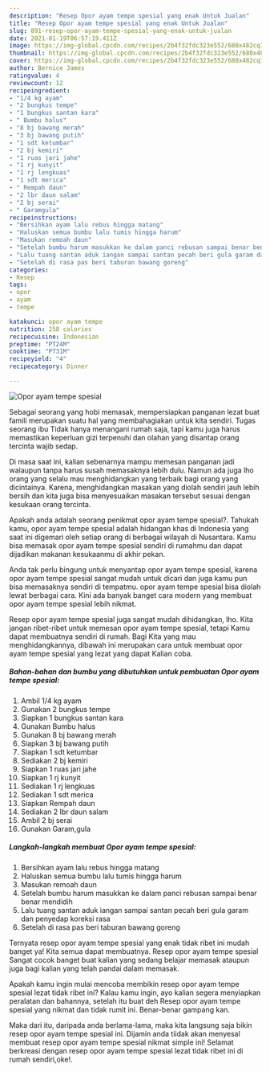 ```yaml
---
description: "Resep Opor ayam tempe spesial yang enak Untuk Jualan"
title: "Resep Opor ayam tempe spesial yang enak Untuk Jualan"
slug: 891-resep-opor-ayam-tempe-spesial-yang-enak-untuk-jualan
date: 2021-01-19T06:57:19.411Z
image: https://img-global.cpcdn.com/recipes/2b4f32fdc323e552/680x482cq70/opor-ayam-tempe-spesial-foto-resep-utama.jpg
thumbnail: https://img-global.cpcdn.com/recipes/2b4f32fdc323e552/680x482cq70/opor-ayam-tempe-spesial-foto-resep-utama.jpg
cover: https://img-global.cpcdn.com/recipes/2b4f32fdc323e552/680x482cq70/opor-ayam-tempe-spesial-foto-resep-utama.jpg
author: Bernice James
ratingvalue: 4
reviewcount: 12
recipeingredient:
- "1/4 kg ayam"
- "2 bungkus tempe"
- "1 bungkus santan kara"
- " Bumbu halus"
- "8 bj bawang merah"
- "3 bj bawang putih"
- "1 sdt ketumbar"
- "2 bj kemiri"
- "1 ruas jari jahe"
- "1 rj kunyit"
- "1 rj lengkuas"
- "1 sdt merica"
- " Rempah daun"
- "2 lbr daun salam"
- "2 bj serai"
- " Garamgula"
recipeinstructions:
- "Bersihkan ayam lalu rebus hingga matang"
- "Haluskan semua bumbu lalu tumis hingga harum"
- "Masukan remoah daun"
- "Setelah bumbu harum masukkan ke dalam panci rebusan sampai benar benar mendidih"
- "Lalu tuang santan aduk iangan sampai santan pecah beri gula garam dan penyedap koreksi rasa"
- "Setelah di rasa pas beri taburan bawang goreng"
categories:
- Resep
tags:
- opor
- ayam
- tempe

katakunci: opor ayam tempe 
nutrition: 258 calories
recipecuisine: Indonesian
preptime: "PT24M"
cooktime: "PT31M"
recipeyield: "4"
recipecategory: Dinner

---
```



![Opor ayam tempe spesial](https://img-global.cpcdn.com/recipes/2b4f32fdc323e552/680x482cq70/opor-ayam-tempe-spesial-foto-resep-utama.jpg)

Sebagai seorang yang hobi memasak, mempersiapkan panganan lezat buat famili merupakan suatu hal yang membahagiakan untuk kita sendiri. Tugas seorang ibu Tidak hanya menangani rumah saja, tapi kamu juga harus memastikan keperluan gizi terpenuhi dan olahan yang disantap orang tercinta wajib sedap.

Di masa  saat ini, kalian sebenarnya mampu memesan panganan jadi walaupun tanpa harus susah memasaknya lebih dulu. Namun ada juga lho orang yang selalu mau menghidangkan yang terbaik bagi orang yang dicintainya. Karena, menghidangkan masakan yang diolah sendiri jauh lebih bersih dan kita juga bisa menyesuaikan masakan tersebut sesuai dengan kesukaan orang tercinta. 



Apakah anda adalah seorang penikmat opor ayam tempe spesial?. Tahukah kamu, opor ayam tempe spesial adalah hidangan khas di Indonesia yang saat ini digemari oleh setiap orang di berbagai wilayah di Nusantara. Kamu bisa memasak opor ayam tempe spesial sendiri di rumahmu dan dapat dijadikan makanan kesukaanmu di akhir pekan.

Anda tak perlu bingung untuk menyantap opor ayam tempe spesial, karena opor ayam tempe spesial sangat mudah untuk dicari dan juga kamu pun bisa memasaknya sendiri di tempatmu. opor ayam tempe spesial bisa diolah lewat berbagai cara. Kini ada banyak banget cara modern yang membuat opor ayam tempe spesial lebih nikmat.

Resep opor ayam tempe spesial juga sangat mudah dihidangkan, lho. Kita jangan ribet-ribet untuk memesan opor ayam tempe spesial, tetapi Kamu dapat membuatnya sendiri di rumah. Bagi Kita yang mau menghidangkannya, dibawah ini merupakan cara untuk membuat opor ayam tempe spesial yang lezat yang dapat Kalian coba.

<!--inarticleads1-->

##### Bahan-bahan dan bumbu yang dibutuhkan untuk pembuatan Opor ayam tempe spesial:

1. Ambil 1/4 kg ayam
1. Gunakan 2 bungkus tempe
1. Siapkan 1 bungkus santan kara
1. Gunakan  Bumbu halus
1. Gunakan 8 bj bawang merah
1. Siapkan 3 bj bawang putih
1. Siapkan 1 sdt ketumbar
1. Sediakan 2 bj kemiri
1. Siapkan 1 ruas jari jahe
1. Siapkan 1 rj kunyit
1. Sediakan 1 rj lengkuas
1. Sediakan 1 sdt merica
1. Siapkan  Rempah daun
1. Sediakan 2 lbr daun salam
1. Ambil 2 bj serai
1. Gunakan  Garam,gula




<!--inarticleads2-->

##### Langkah-langkah membuat Opor ayam tempe spesial:

1. Bersihkan ayam lalu rebus hingga matang
1. Haluskan semua bumbu lalu tumis hingga harum
1. Masukan remoah daun
1. Setelah bumbu harum masukkan ke dalam panci rebusan sampai benar benar mendidih
1. Lalu tuang santan aduk iangan sampai santan pecah beri gula garam dan penyedap koreksi rasa
1. Setelah di rasa pas beri taburan bawang goreng




Ternyata resep opor ayam tempe spesial yang enak tidak ribet ini mudah banget ya! Kita semua dapat membuatnya. Resep opor ayam tempe spesial Sangat cocok banget buat kalian yang sedang belajar memasak ataupun juga bagi kalian yang telah pandai dalam memasak.

Apakah kamu ingin mulai mencoba membikin resep opor ayam tempe spesial lezat tidak ribet ini? Kalau kamu ingin, ayo kalian segera menyiapkan peralatan dan bahannya, setelah itu buat deh Resep opor ayam tempe spesial yang nikmat dan tidak rumit ini. Benar-benar gampang kan. 

Maka dari itu, daripada anda berlama-lama, maka kita langsung saja bikin resep opor ayam tempe spesial ini. Dijamin anda tiidak akan menyesal membuat resep opor ayam tempe spesial nikmat simple ini! Selamat berkreasi dengan resep opor ayam tempe spesial lezat tidak ribet ini di rumah sendiri,oke!.

